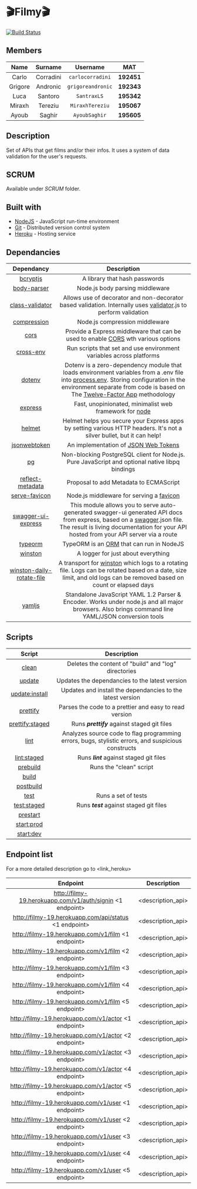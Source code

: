 # :clapper:Filmy:clapper:

[![Build Status](https://github.com/carlocorradini/filmy/workflows/build/badge.svg)](https://github.com/carlocorradini/filmy/actions)

## Members

|  Name   |  Surname  |     Username      |    MAT     |
| :-----: | :-------: | :---------------: | :--------: |
|  Carlo  | Corradini | `carlocorradini`  | **192451** |
| Grigore | Andronic  | `grigoreandronic` | **192343** |
|  Luca   |  Santoro  |    `SantraxLS`    | **195342** |
| Miraxh  |  Tereziu  |  `MiraxhTereziu`  | **195067** |
|  Ayoub  |  Saghir   |   `AyoubSaghir`   | **195605** |

## Description

Set of APIs that get films and/or their infos. It uses a system of data validation for the user's requests.

## SCRUM

Available under _SCRUM_ folder.

## Built with

- [NodeJS](https://nodejs.org/it/) - JavaScript run-time environment
- [Git](https://git-scm.com) - Distributed version control system
- [Heroku](https://www.heroku.com/) - Hosting service

## Dependancies

|                                      Dependancy                                      |                                                                                                                                                      Description                                                                                                                                                       |
| :----------------------------------------------------------------------------------: | :--------------------------------------------------------------------------------------------------------------------------------------------------------------------------------------------------------------------------------------------------------------------------------------------------------------------: |
|                  [bcryptjs](https://www.npmjs.com/package/bcryptjs)                  |                                                                                                                                             A library that hash passwords                                                                                                                                              |
|               [body-parser](https://www.npmjs.com/package/body-parser)               |                                                                                                                                            Node.js body parsing middleware                                                                                                                                             |
|           [class-validator](https://www.npmjs.com/package/class-validator)           |                                                                               Allows use of decorator and non-decorator based validation. Internally uses [validator](https://www.npmjs.com/package/validator).js to perform validation                                                                                |
|               [compression](https://www.npmjs.com/package/compression)               |                                                                                                                                             Node.js compression middleware                                                                                                                                             |
|                      [cors](https://www.npmjs.com/package/cors)                      |                                                                                    Provide a Express middleware that can be used to enable [CORS](https://en.wikipedia.org/wiki/Cross-origin_resource_sharing) wth various options                                                                                     |
|                 [cross-env](https://www.npmjs.com/package/cross-env)                 |                                                                                                                          Run scripts that set and use environment variables across platforms                                                                                                                           |
|                    [dotenv](https://www.npmjs.com/package/dotenv)                    | Dotenv is a zero-dependency module that loads environment variables from a .env file into [process.env](https://nodejs.org/docs/latest/api/process.html#process_process_env). Storing configuration in the environment separate from code is based on The [Twelve-Factor App](https://12factor.net/config) methodology |
|                   [express](https://www.npmjs.com/package/express)                   |                                                                                                                    Fast, unopinionated, minimalist web framework for [node](https://nodejs.org/en/)                                                                                                                    |
|                    [helmet](https://www.npmjs.com/package/helmet)                    |                                                                                                 Helmet helps you secure your Express apps by setting various HTTP headers. It's not a silver bullet, but it can help!                                                                                                  |
|              [jsonwebtoken](https://www.npmjs.com/package/jsonwebtoken)              |                                                                                                                      An implementation of [JSON Web Tokens](https://tools.ietf.org/html/rfc7519)                                                                                                                       |
|                        [pg](https://www.npmjs.com/package/pg)                        |                                                                                                             Non-blocking PostgreSQL client for Node.js. Pure JavaScript and optional native libpq bindings                                                                                                             |
|          [reflect-metadata](https://www.npmjs.com/package/reflect-metadata)          |                                                                                                                                         Proposal to add Metadata to ECMAScript                                                                                                                                         |
|             [serve-favicon](https://www.npmjs.com/package/serve-favicon)             |                                                                                                                   Node.js middleware for serving a [favicon](https://en.wikipedia.org/wiki/Favicon)                                                                                                                    |
|        [swagger-ui-express](https://www.npmjs.com/package/swagger-ui-express)        |                                This module allows you to serve auto-generated swagger-ui generated API docs from express, based on a [swagger](https://swagger.io/tools/swagger-ui/).json file. The result is living documentation for your API hosted from your API server via a route                                |
|                   [typeorm](https://www.npmjs.com/package/typeorm)                   |                                                                                                          TypeORM is an [ORM](https://en.wikipedia.org/wiki/Object-relational_mapping) that can run in NodeJS                                                                                                           |
|                   [winston](https://www.npmjs.com/package/winston)                   |                                                                                                                                           A logger for just about everything                                                                                                                                           |
| [winston-daily-rotate-file](https://www.npmjs.com/package/winston-daily-rotate-file) |                                                      A transport for [winston](https://www.npmjs.com/package/winston) which logs to a rotating file. Logs can be rotated based on a date, size limit, and old logs can be removed based on count or elapsed days                                                       |
|                    [yamljs](https://www.npmjs.com/package/yamljs)                    |                                                                                    Standalone JavaScript YAML 1.2 Parser & Encoder. Works under node.js and all major browsers. Also brings command line YAML/JSON conversion tools                                                                                    |

## Scripts

|       Script        |                                            Description                                             |
| :-----------------: | :------------------------------------------------------------------------------------------------: |
|      [clean]()      |                        Deletes the content of "build" and "log" directories                        |
|     [update]()      |                           Updates the dependancies to the latest version                           |
| [update:install]()  |                     Updates and install the dependancies to the latest version                     |
|    [prettify]()     |                       Parses the code to a prettier and easy to read version                       |
| [prettify:staged]() |                            Runs **_prettify_** against staged git files                            |
|      [lint]()       | Analyzes source code to flag programming errors, bugs, stylistic errors, and suspicious constructs |
|   [lint:staged]()   |                              Runs **_lint_** against staged git files                              |
|    [prebuild]()     |                                      Runs the "clean" script                                       |
|      [build]()      |                                                                                                    |
|    [postbuild]()    |                                                                                                    |
|      [test]()       |                                        Runs a set of tests                                         |
|   [test:staged]()   |                              Runs **_test_** against staged git files                              |
|    [prestart]()     |                                                                                                    |
|   [start:prod]()    |                                                                                                    |
|    [start:dev]()    |                                                                                                    |

## Endpoint list

For a more detailed description go to <link_heroku>

|                         Endpoint                          |    Description    |
| :-------------------------------------------------------: | :---------------: |
| http://filmy-19.herokuapp.com/v1/auth/signin <1 endpoint> | <description_api> |
|   http://filmy-19.herokuapp.com/api/status <1 endpoint>   | <description_api> |
|    http://filmy-19.herokuapp.com/v1/film <1 endpoint>     | <description_api> |
|    http://filmy-19.herokuapp.com/v1/film <2 endpoint>     | <description_api> |
|    http://filmy-19.herokuapp.com/v1/film <3 endpoint>     | <description_api> |
|    http://filmy-19.herokuapp.com/v1/film <4 endpoint>     | <description_api> |
|    http://filmy-19.herokuapp.com/v1/film <5 endpoint>     | <description_api> |
|    http://filmy-19.herokuapp.com/v1/actor <1 endpoint>    | <description_api> |
|    http://filmy-19.herokuapp.com/v1/actor <2 endpoint>    | <description_api> |
|    http://filmy-19.herokuapp.com/v1/actor <3 endpoint>    | <description_api> |
|    http://filmy-19.herokuapp.com/v1/actor <4 endpoint>    | <description_api> |
|    http://filmy-19.herokuapp.com/v1/actor <5 endpoint>    | <description_api> |
|    http://filmy-19.herokuapp.com/v1/user <1 endpoint>     | <description_api> |
|    http://filmy-19.herokuapp.com/v1/user <2 endpoint>     | <description_api> |
|    http://filmy-19.herokuapp.com/v1/user <3 endpoint>     | <description_api> |
|    http://filmy-19.herokuapp.com/v1/user <4 endpoint>     | <description_api> |
|    http://filmy-19.herokuapp.com/v1/user <5 endpoint>     | <description_api> |
